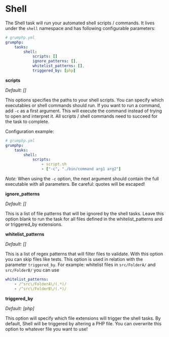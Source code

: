 # Shell

The Shell task will run your automated shell scripts / commands.
It lives under the `shell` namespace and has following configurable parameters:

```yaml
# grumphp.yml
grumphp:
    tasks:
        shell:
            scripts: []
            ignore_patterns: [],
            whitelist_patterns: [],
            triggered_by: [php]
```

**scripts**

*Default: []*

This options specifies the paths to your shell scripts.
You can specify which executables or shell commands should run.
If you want to run a command, add `-c` as a first argument. This will execute the command instead of trying to open and interpret it.
All scripts / shell commands need to succeed for the task to complete.

Configuration example:

```yaml
# grumphp.yml
grumphp:
    tasks:
        shell:
            scripts:
                - script.sh
                - ["-c", "./bin/command arg1 arg2"]
```

*Note:* When using the `-c` option, the next argument should contain the full executable with all parameters. Be careful: quotes will be escaped!

**ignore_patterns**

*Default: []*

This is a list of file patterns that will be ignored by the shell tasks.
Leave this option blank to run the task for all files defined in the whitelist_patterns and or triggered_by extensions.

**whitelist_patterns**

*Default: []*

This is a list of regex patterns that will filter files to validate. With this option you can skip files like tests.
This option is used in relation with the parameter `triggered_by`.
For example: whitelist files in `src/FolderA/` and `src/FolderB/` you can use
```yaml
whitelist_patterns:
    - /^src\/FolderA\/(.*)/
    - /^src\/FolderB\/(.*)/
```

**triggered_by**

*Default: [php]*

This option will specify which file extensions will trigger the shell tasks.
By default, Shell will be triggered by altering a PHP file.
You can overwrite this option to whatever file you want to use!
